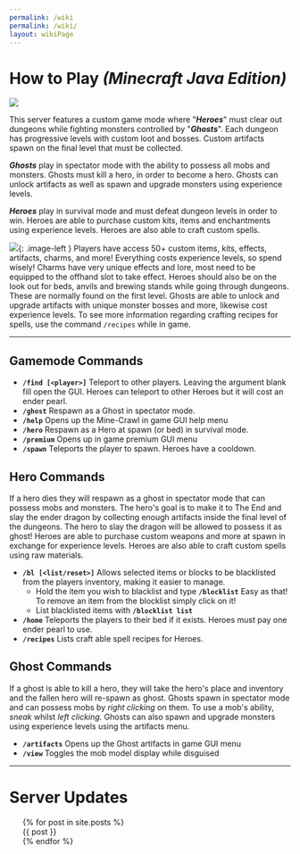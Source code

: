 ```yaml
---
permalink: /wiki
permalink: /wiki/
layout: wikiPage
---
```

<style type="text/css">
   .image-left {
     display: block;
     margin-left: 0px;
     margin-right: 0px;
     float: right;
   }
</style>

# How to Play _(Minecraft Java Edition)_

<img align="center" src="https://camo.githubusercontent.com/ad5238f1e93274e0cc3fbd3918897ec3e4a8b8fec53d3d4277538b210d974007/687474703a2f2f7374617475732e6d636c6976652e65752f4d696e656372616674253230312e31362e342532304a61766125323045646974696f6e2f706c61792e637261776c2d737572766976616c2e636f6d2f32353536352f62616e6e65722e706e67"><br>

This server features a custom game mode where "_**Heroes**_" must clear out dungeons while fighting monsters controlled by "_**Ghosts**_". Each dungeon has progressive levels with custom loot and bosses. Custom artifacts spawn on the final level that must be collected.

_**Ghosts**_  play in spectator mode with the ability to possess all mobs and monsters. Ghosts must kill a hero, in order to become a hero. Ghosts can unlock artifacts as well as spawn and upgrade monsters using experience levels.

_**Heroes**_  play in survival mode and must defeat dungeon levels in order to win. Heroes are able to purchase custom kits, items and enchantments using experience levels. Heroes are also able to craft custom spells.

[![](https://www.crawl-survival.com/assets/Craftable+spells+++more.png)](http://www.crawl-survival.com/wiki/#ghost-commands){: .image-left } Players have access 50+ custom items, kits, effects, artifacts, charms, and more! Everything costs experience levels, so spend wisely! Charms have very unique effects and lore, most need to be equipped to the offhand slot to take effect. Heroes should also be on the look out for beds, anvils and brewing stands while going through dungeons. These are normally found on the first level. Ghosts are able to unlock and upgrade artifacts with unique monster bosses and more, likewise cost experience levels. To see more information regarding crafting recipes for spells, use the command `/recipes` while in game. 

* * *

## Gamemode Commands

- **`/find [<player>]`** Teleport to other players. Leaving the argument blank fill open the GUI. Heroes can teleport to other Heroes but it will cost an ender pearl.
- **`/ghost`** Respawn as a Ghost in spectator mode.
- **`/help`** Opens up the Mine-Crawl in game GUI help menu
- **`/hero`** Respawn as a Hero at spawn (or bed) in survival mode.
- **`/premium`** Opens up in game premium GUI menu
- **`/spawn`** Teleports the player to spawn. Heroes have a cooldown.

## Hero Commands
If a hero dies they will respawn as a ghost in spectator mode that can possess mobs and monsters. The hero's goal is to make it to The End and slay the ender dragon by collecting enough artifacts inside the final level of the dungeons. The hero to slay the dragon will be allowed to possess it as ghost! Heroes are able to purchase custom weapons and more at spawn in exchange for experience levels. Heroes are also able to craft custom spells using raw materials.

- **`/bl [<list/reset>]`**  Allows selected items or blocks to be blacklisted from the players inventory, making it easier to manage.
  - Hold the item you wish to blacklist and type **`/blocklist`** Easy as that! To remove an item from the blocklist simply click on it!
  - List blacklisted items with **`/blocklist list`**
- **`/home`**  Teleports the players to their bed if it exists. Heroes must pay one ender pearl to use.
- **`/recipes`**  Lists craft able spell recipes for Heroes.

## Ghost Commands
If a ghost is able to kill a hero, they will take the hero's place and inventory and the fallen hero will re-spawn as ghost. Ghosts spawn in spectator mode and can possess mobs by _right clicking_ on them. To use a mob's ability, _sneak_ whilst _left clicking._ Ghosts can also spawn and upgrade monsters using experience levels using the artifacts menu.

- **`/artifacts`**  Opens up the Ghost artifacts in game GUI menu
- **`/view`**  Toggles the mob model display while disguised

* * *

# Server Updates
<html>
<ul>
  {% for post in site.posts %}
    <br> {{ post }} <br>
  {% endfor %}
</ul>
</html>